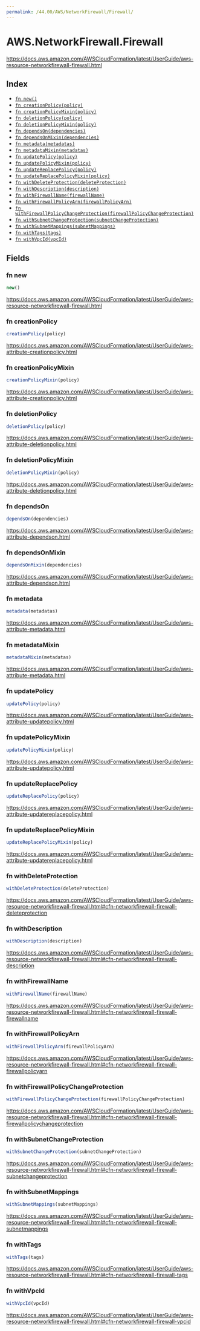 ```yaml
---
permalink: /44.00/AWS/NetworkFirewall/Firewall/
---
```


# AWS.NetworkFirewall.Firewall

https://docs.aws.amazon.com/AWSCloudFormation/latest/UserGuide/aws-resource-networkfirewall-firewall.html

## Index

* [`fn new()`](#fn-new)
* [`fn creationPolicy(policy)`](#fn-creationpolicy)
* [`fn creationPolicyMixin(policy)`](#fn-creationpolicymixin)
* [`fn deletionPolicy(policy)`](#fn-deletionpolicy)
* [`fn deletionPolicyMixin(policy)`](#fn-deletionpolicymixin)
* [`fn dependsOn(dependencies)`](#fn-dependson)
* [`fn dependsOnMixin(dependencies)`](#fn-dependsonmixin)
* [`fn metadata(metadatas)`](#fn-metadata)
* [`fn metadataMixin(metadatas)`](#fn-metadatamixin)
* [`fn updatePolicy(policy)`](#fn-updatepolicy)
* [`fn updatePolicyMixin(policy)`](#fn-updatepolicymixin)
* [`fn updateReplacePolicy(policy)`](#fn-updatereplacepolicy)
* [`fn updateReplacePolicyMixin(policy)`](#fn-updatereplacepolicymixin)
* [`fn withDeleteProtection(deleteProtection)`](#fn-withdeleteprotection)
* [`fn withDescription(description)`](#fn-withdescription)
* [`fn withFirewallName(firewallName)`](#fn-withfirewallname)
* [`fn withFirewallPolicyArn(firewallPolicyArn)`](#fn-withfirewallpolicyarn)
* [`fn withFirewallPolicyChangeProtection(firewallPolicyChangeProtection)`](#fn-withfirewallpolicychangeprotection)
* [`fn withSubnetChangeProtection(subnetChangeProtection)`](#fn-withsubnetchangeprotection)
* [`fn withSubnetMappings(subnetMappings)`](#fn-withsubnetmappings)
* [`fn withTags(tags)`](#fn-withtags)
* [`fn withVpcId(vpcId)`](#fn-withvpcid)

## Fields

### fn new

```ts
new()
```

https://docs.aws.amazon.com/AWSCloudFormation/latest/UserGuide/aws-resource-networkfirewall-firewall.html

### fn creationPolicy

```ts
creationPolicy(policy)
```

https://docs.aws.amazon.com/AWSCloudFormation/latest/UserGuide/aws-attribute-creationpolicy.html

### fn creationPolicyMixin

```ts
creationPolicyMixin(policy)
```

https://docs.aws.amazon.com/AWSCloudFormation/latest/UserGuide/aws-attribute-creationpolicy.html

### fn deletionPolicy

```ts
deletionPolicy(policy)
```

https://docs.aws.amazon.com/AWSCloudFormation/latest/UserGuide/aws-attribute-deletionpolicy.html

### fn deletionPolicyMixin

```ts
deletionPolicyMixin(policy)
```

https://docs.aws.amazon.com/AWSCloudFormation/latest/UserGuide/aws-attribute-deletionpolicy.html

### fn dependsOn

```ts
dependsOn(dependencies)
```

https://docs.aws.amazon.com/AWSCloudFormation/latest/UserGuide/aws-attribute-dependson.html

### fn dependsOnMixin

```ts
dependsOnMixin(dependencies)
```

https://docs.aws.amazon.com/AWSCloudFormation/latest/UserGuide/aws-attribute-dependson.html

### fn metadata

```ts
metadata(metadatas)
```

https://docs.aws.amazon.com/AWSCloudFormation/latest/UserGuide/aws-attribute-metadata.html

### fn metadataMixin

```ts
metadataMixin(metadatas)
```

https://docs.aws.amazon.com/AWSCloudFormation/latest/UserGuide/aws-attribute-metadata.html

### fn updatePolicy

```ts
updatePolicy(policy)
```

https://docs.aws.amazon.com/AWSCloudFormation/latest/UserGuide/aws-attribute-updatepolicy.html

### fn updatePolicyMixin

```ts
updatePolicyMixin(policy)
```

https://docs.aws.amazon.com/AWSCloudFormation/latest/UserGuide/aws-attribute-updatepolicy.html

### fn updateReplacePolicy

```ts
updateReplacePolicy(policy)
```

https://docs.aws.amazon.com/AWSCloudFormation/latest/UserGuide/aws-attribute-updatereplacepolicy.html

### fn updateReplacePolicyMixin

```ts
updateReplacePolicyMixin(policy)
```

https://docs.aws.amazon.com/AWSCloudFormation/latest/UserGuide/aws-attribute-updatereplacepolicy.html

### fn withDeleteProtection

```ts
withDeleteProtection(deleteProtection)
```

https://docs.aws.amazon.com/AWSCloudFormation/latest/UserGuide/aws-resource-networkfirewall-firewall.html#cfn-networkfirewall-firewall-deleteprotection

### fn withDescription

```ts
withDescription(description)
```

https://docs.aws.amazon.com/AWSCloudFormation/latest/UserGuide/aws-resource-networkfirewall-firewall.html#cfn-networkfirewall-firewall-description

### fn withFirewallName

```ts
withFirewallName(firewallName)
```

https://docs.aws.amazon.com/AWSCloudFormation/latest/UserGuide/aws-resource-networkfirewall-firewall.html#cfn-networkfirewall-firewall-firewallname

### fn withFirewallPolicyArn

```ts
withFirewallPolicyArn(firewallPolicyArn)
```

https://docs.aws.amazon.com/AWSCloudFormation/latest/UserGuide/aws-resource-networkfirewall-firewall.html#cfn-networkfirewall-firewall-firewallpolicyarn

### fn withFirewallPolicyChangeProtection

```ts
withFirewallPolicyChangeProtection(firewallPolicyChangeProtection)
```

https://docs.aws.amazon.com/AWSCloudFormation/latest/UserGuide/aws-resource-networkfirewall-firewall.html#cfn-networkfirewall-firewall-firewallpolicychangeprotection

### fn withSubnetChangeProtection

```ts
withSubnetChangeProtection(subnetChangeProtection)
```

https://docs.aws.amazon.com/AWSCloudFormation/latest/UserGuide/aws-resource-networkfirewall-firewall.html#cfn-networkfirewall-firewall-subnetchangeprotection

### fn withSubnetMappings

```ts
withSubnetMappings(subnetMappings)
```

https://docs.aws.amazon.com/AWSCloudFormation/latest/UserGuide/aws-resource-networkfirewall-firewall.html#cfn-networkfirewall-firewall-subnetmappings

### fn withTags

```ts
withTags(tags)
```

https://docs.aws.amazon.com/AWSCloudFormation/latest/UserGuide/aws-resource-networkfirewall-firewall.html#cfn-networkfirewall-firewall-tags

### fn withVpcId

```ts
withVpcId(vpcId)
```

https://docs.aws.amazon.com/AWSCloudFormation/latest/UserGuide/aws-resource-networkfirewall-firewall.html#cfn-networkfirewall-firewall-vpcid